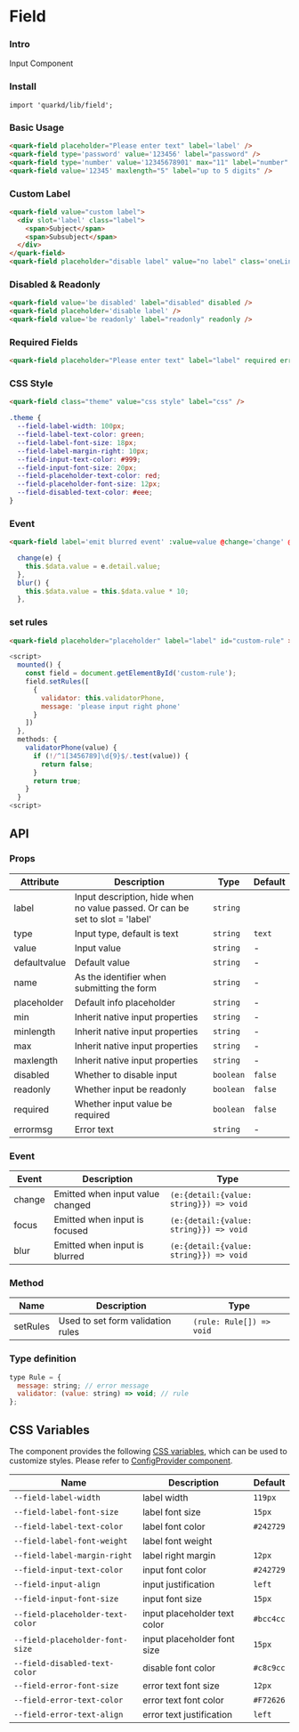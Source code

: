 # Field

### Intro

Input Component

### Install

```tsx
import 'quarkd/lib/field';
```

### Basic Usage

```html
<quark-field placeholder="Please enter text" label='label' />
<quark-field type='password' value='123456' label="password" />
<quark-field type='number' value='12345678901' max="11" label="number" />
<quark-field value='12345' maxlength="5" label="up to 5 digits" />
```

### Custom Label
```html
<quark-field value="custom label">
  <div slot='label' class="label">
    <span>Subject</span>
    <span>Subsubject</span>
  </div>
</quark-field>
<quark-field placeholder="disable label" value="no label" class='oneLine' />
```
### Disabled & Readonly
```html
<quark-field value='be disabled' label="disabled" disabled />
<quark-field placeholder='disable label' />
<quark-field value='be readonly' label="readonly" readonly />
```
### Required Fields
```html
<quark-field placeholder="Please enter text" label="label" required errormsg="can not be empty" />
```
### CSS Style
```html
<quark-field class="theme" value="css style" label="css" />
```
```css
.theme {
  --field-label-width: 100px;
  --field-label-text-color: green;
  --field-label-font-size: 18px;
  --field-label-margin-right: 10px;
  --field-input-text-color: #999;
  --field-input-font-size: 20px;
  --field-placeholder-text-color: red;
  --field-placeholder-font-size: 12px;
  --field-disabled-text-color: #eee;
}
```
### Event
```html
<quark-field label='emit blurred event' :value=value @change='change' @blur="blur"  />
```
```js
  change(e) {
    this.$data.value = e.detail.value;
  },
  blur() {
    this.$data.value = this.$data.value * 10;
  },
```

### set rules
```html
<quark-field placeholder="placeholder" label="label" id="custom-rule" ></quark-field>
```
```js
<script>
  mounted() {
    const field = document.getElementById('custom-rule');
    field.setRules([
      {
        validator: this.validatorPhone,
        message: 'please input right phone'
      }
    ])
  },
  methods: {
    validatorPhone(value) {
      if (!/^1[3456789]\d{9}$/.test(value)) {
        return false;
      }
      return true;
    }
  }
<script>
```

## API

### Props

| Attribute     | Description                       | Type   | Default          |
|---------------|-----------------------------------|--------|------------------|
| label         | Input description, hide when no value passed. Or can be set to slot = 'label' | `string`
| type          | Input type, default is text       | `string` | `text`
| value         | Input value                       | `string` | -
| defaultvalue  | Default value                     | `string` | -
| name          | As the identifier when submitting the form | `string` | -
| placeholder   | Default info placeholder          | `string` | -
| min           | Inherit native input properties   | `string` | -
| minlength     | Inherit native input properties   | `string` | -
| max           | Inherit native input properties   | `string` | -
| maxlength     | Inherit native input properties   | `string`  | -
| disabled      | Whether to disable input          | `boolean` | `false`
| readonly      | Whether input be readonly         | `boolean` | `false`
| required      | Whether input value be required   | `boolean` | `false`
| errormsg      | Error text                        | `string`  | -

### Event
| Event        | Description                      | Type                                    |
|--------------|----------------------------------|-----------------------------------------|
| change       | Emitted when input value changed | `(e:{detail:{value: string}}) => void`  |
| focus        | Emitted when input is focused    | `(e:{detail:{value: string}}) => void`  |
| blur         | Emitted when input is blurred    | `(e:{detail:{value: string}}) => void`  |

### Method
| Name         | Description                             | Type   |
|--------------|----------------------------------|--------|
| setRules         | Used to set form validation rules |      `(rule: Rule[]) => void`   |

### Type definition
```js
type Rule = {
  message: string; // error message
  validator: (value: string) => void; // rule
};
```
## CSS Variables

The component provides the following [CSS variables](https://developer.mozilla.org/zh-CN/docs/Web/CSS/Using_CSS_custom_properties), which can be used to customize styles. Please refer to [ConfigProvider component](#/theme).


| Name                            | Description                   | Default          |
|---------------------------------|-------------------------------|------------------|
| `--field-label-width`           | label width                   | `119px`
| `--field-label-font-size`       | label font size               | `15px`
| `--field-label-text-color`      | label font color              | `#242729`
| `--field-label-font-weight`     | label font weight             |
| `--field-label-margin-right`    | label right margin            | `12px`
| `--field-input-text-color`      | input font color              | `#242729`
| `--field-input-align`           | input justification           | `left`
| `--field-input-font-size`       | input font size               | `15px`
| `--field-placeholder-text-color`| input placeholder text color  | `#bcc4cc`
| `--field-placeholder-font-size` | input placeholder font size   | `15px`
| `--field-disabled-text-color`   | disable font color            | `#c8c9cc`
| `--field-error-font-size`       | error text font size          | `12px`
| `--field-error-text-color`      | error text font color         | `#F72626`
| `--field-error-text-align`      | error text justification      | `left`
